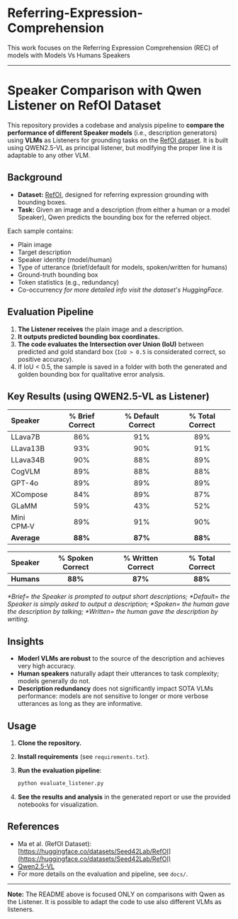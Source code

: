 # Referring-Expression-Comprehension
This work focuses on the Referring Expression Comprehension (REC) of models with Models Vs Humans Speakers

---

# Speaker Comparison with Qwen Listener on RefOI Dataset

This repository provides a codebase and analysis pipeline to **compare the performance of different Speaker models** (i.e., description generators) using **VLMs** as Listeners for grounding tasks on the [RefOI dataset](https://huggingface.co/datasets/Seed42Lab/RefOI).
It is built using QWEN2.5-VL as principal listener, but modifying the proper line it is adaptable to any other VLM.

## Background
* **Dataset:** [RefOI](https://huggingface.co/datasets/Seed42Lab/RefOI), designed for referring expression grounding with bounding boxes.
* **Task:** Given an image and a description (from either a human or a model Speaker), Qwen predicts the bounding box for the referred object.

Each sample contains:
* Plain image
* Target description
* Speaker identity (model/human)
* Type of utterance (brief/default for models, spoken/written for humans)
* Ground-truth bounding box
* Token statistics (e.g., redundancy)
* Co-occurrency
_for more detailed info visit the dataset's HuggingFace._

## Evaluation Pipeline
1. **The Listener receives** the plain image and a description.
2. **It outputs predicted bounding box coordinates.**
3. **The code evaluates the Intersection over Union (IoU)** between predicted and gold standard box (`IoU > 0.5` is considerated correct, so positive accuracy).
4. If IoU < 0.5, the sample is saved in a folder with both the generated and golden bounding box for qualitative error analysis.


## Key Results (using QWEN2.5-VL as Listener)

| Speaker    |  % Brief Correct | % Default Correct | % Total Correct |
| :--------- | :--------------: | :---------------: | :-------------: |
| LLava7B    |        86%       |        91%        |       89%       |
| LLava13B   |        93%       |        90%        |       91%       |
| LLava34B   |        90%       |        88%        |       89%       |
| CogVLM     |        89%       |        88%        |       88%       |
| GPT-4o     |        89%       |        89%        |       89%       |
| XCompose   |        84%       |        89%        |       87%       |
| GLaMM      |        59%       |        43%        |       52%       |
| Mini CPM‑V |        89%       |        91%        |       90%       |
| **Average**|      **88%**     |      **87%**      |      **88%**    |

| Speaker    |  % Spoken Correct| % Written Correct | % Total Correct |
| :--------- | :--------------: | :---------------: | :-------------: |
| **Humans** |     **88%**      |      **87%**      |     **88%**     |

_*Brief= the Speaker is prompted to output short descriptions;
*Default= the Speaker is simply asked to output a description;
*Spoken= the human gave the description by talking;
*Written= the human gave the description by writing._

## Insights
* **Moderl VLMs are robust** to the source of the description and achieves very high accuracy.
* **Human speakers** naturally adapt their utterances to task complexity; models generally do not.
* **Description redundancy** does not significantly impact SOTA VLMs performance: models are not sensitive to longer or more verbose utterances as long as they are informative.

## Usage
1. **Clone the repository.**
2. **Install requirements** (see `requirements.txt`).
3. **Run the evaluation pipeline**:

   ```bash
   python evaluate_listener.py 
   ```

4. **See the results and analysis** in the generated report or use the provided notebooks for visualization.

## References
* Ma et al. (RefOI Dataset): [https://huggingface.co/datasets/Seed42Lab/RefOI](https://huggingface.co/datasets/Seed42Lab/RefOI)
* [Qwen2.5-VL](https://huggingface.co/Qwen/Qwen-VL)
* For more details on the evaluation and pipeline, see `docs/`.

---

**Note:**
The README above is focused ONLY on comparisons with Qwen as the Listener. It is possible to adapt the code to use also different VLMs as listeners.

